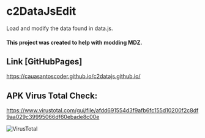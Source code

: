 # c2DataJsEdit
Load and modify the data found in data.js.

<h4>This project was created to help with modding MDZ.</h4>

## Link [GitHubPages]
<a>https://cauasantoscoder.github.io/c2datajs.github.io/</a>

## APK Virus Total Check: 
<a>https://www.virustotal.com/gui/file/afdd691554d3f9afb6fc155d10200f2c8df9aa029c39995066df60ebade8c00e</a>

![VirusTotal](https://github.com/CauaSantosCoder/c2datajs.github.io/blob/main/virustotal_res.PNG)
